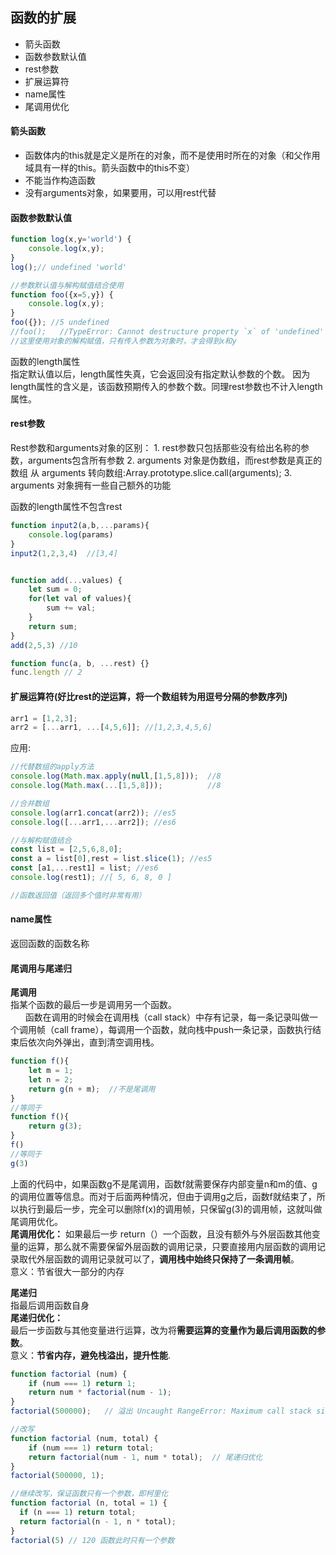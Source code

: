 ## 函数的扩展
- 箭头函数
- 函数参数默认值
- rest参数
- 扩展运算符
- name属性
- 尾调用优化

#### 箭头函数
- 函数体内的this就是定义是所在的对象，而不是使用时所在的对象（和父作用域具有一样的this。箭头函数中的this不变）
- 不能当作构造函数
- 没有arguments对象，如果要用，可以用rest代替

#### 函数参数默认值
```js
function log(x,y='world') {
    console.log(x,y);
}
log();// undefined 'world'

//参数默认值与解构赋值结合使用
function foo({x=5,y}) {
    console.log(x,y);
}
foo({}); //5 undefined
//foo();   //TypeError: Cannot destructure property `x` of 'undefined' or 'null'.
//这里使用对象的解构赋值，只有传入参数为对象时，才会得到x和y
```

函数的length属性  
指定默认值以后，length属性失真，它会返回没有指定默认参数的个数。  因为length属性的含义是，该函数预期传入的参数个数。同理rest参数也不计入length属性。


#### rest参数
Rest参数和arguments对象的区别：
	1. rest参数只包括那些没有给出名称的参数，arguments包含所有参数
	2. arguments 对象是伪数组，而rest参数是真正的数组
		从 arguments 转向数组:Array.prototype.slice.call(arguments);
	3. arguments 对象拥有一些自己额外的功能

函数的length属性不包含rest
```js
function input2(a,b,...params){
    console.log(params)
}
input2(1,2,3,4)  //[3,4]


function add(...values) {
    let sum = 0;
    for(let val of values){
        sum += val;
    }
    return sum;
}
add(2,5,3) //10

function func(a, b, ...rest) {}
func.length // 2
```

#### 扩展运算符(好比rest的逆运算，将一个数组转为用逗号分隔的参数序列)
```js
arr1 = [1,2,3];
arr2 = [...arr1, ...[4,5,6]]; //[1,2,3,4,5,6]
```
应用:
```js
//代替数组的apply方法
console.log(Math.max.apply(null,[1,5,8]));  //8
console.log(Math.max(...[1,5,8]));          //8

//合并数组
console.log(arr1.concat(arr2)); //es5
console.log([...arr1,...arr2]); //es6

//与解构赋值结合
const list = [2,5,6,8,0];
const a = list[0],rest = list.slice(1); //es5
const [a1,...rest1] = list; //es6
console.log(rest1); //[ 5, 6, 8, 0 ]

//函数返回值（返回多个值时非常有用）
```

#### name属性
返回函数的函数名称

#### 尾调用与尾递归
**尾调用**     
指某个函数的最后一步是调用另一个函数。    
 &nbsp;&nbsp;&nbsp;&nbsp;&nbsp;&nbsp;函数在调用的时候会在调用栈（call stack）中存有记录，每一条记录叫做一个调用帧（call frame），每调用一个函数，就向栈中push一条记录，函数执行结束后依次向外弹出，直到清空调用栈。  
```js  
function f(){
	let m = 1;
	let n = 2;
	return g(n + m);  //不是尾调用
}
//等同于
function f(){
	return g(3);
}
f()
//等同于
g(3)
```
上面的代码中，如果函数g不是尾调用，函数f就需要保存内部变量n和m的值、g的调用位置等信息。而对于后面两种情况，但由于调用g之后，函数f就结束了，所以执行到最后一步，完全可以删除f(x)的调用帧，只保留g(3)的调用帧，这就叫做尾调用优化。   
**尾调用优化：**
如果最后一步 return（）一个函数，且没有额外与外层函数其他变量的运算，那么就不需要保留外层函数的调用记录，只要直接用内层函数的调用记录取代外层函数的调用记录就可以了，**调用栈中始终只保持了一条调用帧**。     
意义：节省很大一部分的内存

**尾递归**       
指最后调用函数自身      
**尾递归优化：**     
最后一步函数与其他变量进行运算，改为将**需要运算的变量作为最后调用函数的参数**。    
意义：**节省内存，避免栈溢出，提升性能**.
```js
function factorial (num) {
    if (num === 1) return 1;
    return num * factorial(num - 1);
}
factorial(500000);   // 溢出 Uncaught RangeError: Maximum call stack size exceeded

//改写
function factorial (num, total) {
    if (num === 1) return total;
    return factorial(num - 1, num * total);  // 尾递归优化
}
factorial(500000, 1); 

//继续改写，保证函数只有一个参数，即柯里化
function factorial (n, total = 1) {
  if (n === 1) return total;
  return factorial(n - 1, n * total);
}
factorial(5) // 120 函数此时只有一个参数
```
